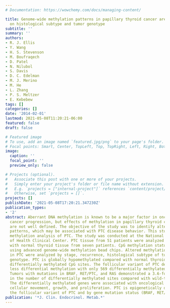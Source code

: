 ```yaml
---
# Documentation: https://wowchemy.com/docs/managing-content/

title: Genome-wide methylation patterns in papillary thyroid cancer are distinct based
  on histological subtype and tumor genotype
subtitle: ''
summary: ''
authors:
- R. J. Ellis
- Y. Wang
- H. S. Stevenson
- M. Boufraqech
- D. Patel
- N. Nilubol
- S. Davis
- D. C. Edelman
- M. J. Merino
- M. He
- L. Zhang
- P. S. Meltzer
- E. Kebebew
tags: []
categories: []
date: '2014-02-01'
lastmod: 2021-05-08T11:20:21-06:00
featured: false
draft: false

# Featured image
# To use, add an image named `featured.jpg/png` to your page's folder.
# Focal points: Smart, Center, TopLeft, Top, TopRight, Left, Right, BottomLeft, Bottom, BottomRight.
image:
  caption: ''
  focal_point: ''
  preview_only: false

# Projects (optional).
#   Associate this post with one or more of your projects.
#   Simply enter your project's folder or file name without extension.
#   E.g. `projects = ["internal-project"]` references `content/project/deep-learning/index.md`.
#   Otherwise, set `projects = []`.
projects: []
publishDate: '2021-05-08T17:20:21.347230Z'
publication_types:
- '2'
abstract: Aberrant DNA methylation is known to be a major factor in oncogenesis and
  cancer progression, but effects of methylation in papillary thyroid cancer (PTC)
  are not well defined. The objective of the study was to identify altered methylation
  patterns, which may be associated with PTC disease behavior. This study was a genome-wide
  methylation analysis of PTC. The study was conducted at the National Institutes
  of Health Clinical Center. PTC tissue from 51 patients were analyzed and compared
  with normal thyroid tissue from seven patients. CpG methylation status was assessed
  using advanced genome-wide methylation bead chips. Altered methylation patterns
  in PTC were analyzed by stage, recurrence, histological subtype of tumor, and tumor
  genotype. PTC is globally hypomethylated compared with normal thyroid with 2837
  differentially methylated CpG sites. The follicular variant of PTC demonstrated
  less differential methylation with only 569 differentially methylated CpG sites.
  Tumors with mutations in BRAF, RET/PTC, and RAS demonstrated a 3.6-fold increase
  in the number of differentially methylated sites compared with wild-type tumors.
  The differentially methylated genes were associated with oncological pathways including
  cellular movement, growth, and proliferation. PTC is epigenetically distinct from
  the follicular variant of PTC and by gene mutation status (BRAF, RET/PTC, and RAS).
publication: '*J. Clin. Endocrinol. Metab.*'
---
```


